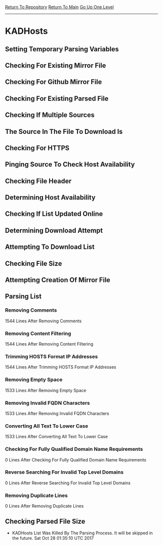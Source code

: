 [Return To Repository](https://github.com/deathbybandaid/piholeparser/)
[Return To Main](https://github.com/deathbybandaid/piholeparser/blob/master/RecentRunLogs/Mainlog.md)
[Go Up One Level](https://github.com/deathbybandaid/piholeparser/blob/master/RecentRunLogs/TopLevelScripts/30-Processing-Blacklists.md)
____________________________________
# KADHosts
## Setting Temporary Parsing Variables
## Checking For Existing Mirror File
## Checking For Github Mirror File
## Checking For Existing Parsed File
## Checking If Multiple Sources
## The Source In The File To Download Is
## Checking For HTTPS
## Pinging Source To Check Host Availability
## Checking File Header
## Determining Host Availability
## Checking If List Updated Online
## Determining Download Attempt
## Attempting To Download List
## Checking File Size
## Attempting Creation Of Mirror File
## Parsing List
### Removing Comments
1544 Lines After Removing Comments
### Removing Content Filtering
1544 Lines After Removing Content Filtering
### Trimming HOSTS Format IP Addresses
1544 Lines After Trimming HOSTS Format IP Addresses
### Removing Empty Space
1533 Lines After Removing Empty Space
### Removing Invalid FQDN Characters
1533 Lines After Removing Invalid FQDN Characters
### Converting All Text To Lower Case
1533 Lines After Converting All Text To Lower Case
### Checking For Fully Qualified Domain Name Requirements
0 Lines After Checking For Fully Qualified Domain Name Requirements
### Reverse Searching For Invalid Top Level Domains
0 Lines After Reverse Searching For Invalid Top Level Domains
### Removing Duplicate Lines
0 Lines After Removing Duplicate Lines
## Checking Parsed File Size
* KADHosts List Was Killed By The Parsing Process. It will be skipped in the future. Sat Oct 28 01:35:10 UTC 2017
